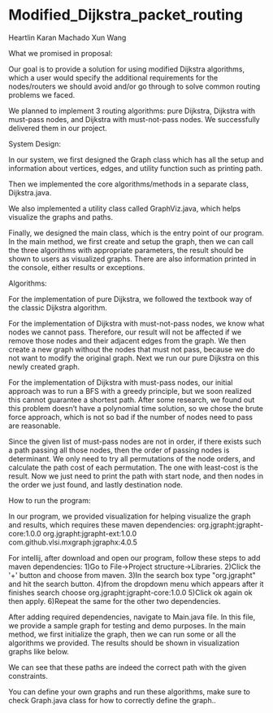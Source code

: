 # Modified_Dijkstra_packet_routing


Heartlin Karan Machado
Xun Wang


What we promised in proposal: 

Our goal is to provide a solution for using modified Dijkstra algorithms, which a user would specify the additional requirements for the nodes/routers we should avoid and/or go through to solve common routing problems we faced.

We planned to implement 3 routing algorithms: pure Dijkstra, Dijkstra with must-pass nodes, and Dijkstra with must-not-pass nodes. We successfully delivered them in our project.

 

System Design: 

In our system, we first designed the Graph class which has all the setup and information about vertices, edges, and utility function such as printing path.

Then we implemented the core algorithms/methods in a separate class, Dijkstra.java.

We also implemented a utility class called GraphViz.java, which helps visualize the graphs and paths.

Finally, we designed the main class, which is the entry point of our program. In the main method, we first create and setup the graph, then we can call the three algorithms with appropriate parameters, the result should be shown to users as visualized graphs. There are also information printed in the console, either results or exceptions.

Algorithms:

For the implementation of pure Dijkstra, we followed the textbook way of the classic Dijkstra algorithm.

For the implementation of Dijkstra with must-not-pass nodes, we know what nodes we cannot pass. Therefore, our result will not be affected if we remove those nodes and their adjacent edges from the graph. We then create a new graph without the nodes that must not pass, because we do not want to modify the original graph. Next we run our pure Dijkstra on this newly created graph.

For the implementation of Dijkstra with must-pass nodes, our initial approach was to run a BFS with a greedy principle, but we soon realized this cannot guarantee a shortest path. After some research, we found out this problem doesn’t have a polynomial time solution, so we chose the brute force approach, which is not so bad if the number of nodes need to pass are reasonable.

Since the given list of must-pass nodes are not in order, if there exists such a path passing all those nodes, then the order of passing nodes is determinant. We only need to try all permutations of the node orders, and calculate the path cost of each permutation. The one with least-cost is the result. Now we just need to print the path with start node, and then nodes in the order we just found, and lastly destination node.


How to run the program:

In our program, we provided visualization for helping visualize the graph and results, which requires these maven dependencies:
org.jgrapht:jgrapht-core:1.0.0 
org.jgrapht:jgrapht-ext:1.0.0 
com.github.vlsi.mxgraph:jgraphx:4.0.5

For intellij, after download and open our program, follow these steps to add maven dependencies:
1)Go to File->Project structure->Libraries.
2)Click the '+' button and choose from maven.
3)In the search box type "org.jgrapht" and hit the search button.
4)from the dropdown menu which appears after it finishes search choose org.jgrapht:jgrapht-core:1.0.0
5)Click ok again ok then apply.
6)Repeat the same for the other two dependencies.

After adding required dependencies, navigate to Main.java file. In this file, we provide a sample graph for testing and demo purposes. In the main method, we first initialize the graph, then we can run some or all the algorithms we provided. The results should be shown in visualization graphs like below.

  
 
 

We can see that these paths are indeed the correct path with the given constraints.

You can define your own graphs and run these algorithms, make sure to check Graph.java class for how to correctly define the graph..


